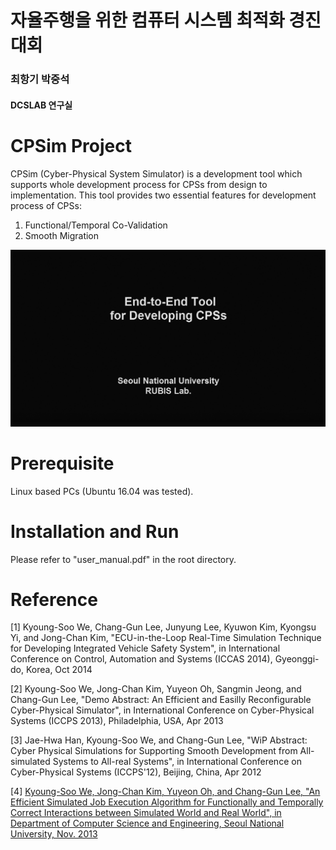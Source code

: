 # 자율주행을 위한 컴퓨터 시스템 최적화 경진대회

### 최항기 박중석
#### DCSLAB 연구실

# CPSim Project
CPSim (Cyber-Physical System Simulator) is a development tool which supports whole development process for CPSs from design to implementation.
This tool provides two essential features for development process of CPSs:

1. Functional/Temporal Co-Validation
2. Smooth Migration

[![CPSim Demo](https://github.com/rubis-lab/images/blob/master/pic2.png)](https://youtu.be/I1VRHhRAkLA "CPSim Demo")

# Prerequisite
Linux based PCs (Ubuntu 16.04 was tested).

# Installation and Run
Please refer to "user_manual.pdf" in the root directory.

# Reference
[1] Kyoung-Soo We, Chang-Gun Lee, Junyung Lee, Kyuwon Kim, Kyongsu Yi, and Jong-Chan Kim, "ECU-in-the-Loop Real-Time Simulation Technique for Developing Integrated Vehicle Safety System", in International Conference on Control, Automation and Systems (ICCAS 2014), Gyeonggi-do, Korea, Oct 2014

[2] Kyoung-Soo We, Jong-Chan Kim, Yuyeon Oh, Sangmin Jeong, and Chang-Gun Lee, "Demo Abstract: An Efficient and Easilly Reconfigurable Cyber-Physical Simulator", in International Conference on Cyber-Physical Systems (ICCPS 2013), Philadelphia, USA, Apr 2013

[3] Jae-Hwa Han, Kyoung-Soo We, and Chang-Gun Lee, "WiP Abstract: Cyber Physical Simulations for Supporting Smooth Development from All-simulated Systems to All-real Systems", in International Conference on Cyber-Physical Systems (ICCPS'12), Beijing, China, Apr 2012

[4] [Kyoung-Soo We, Jong-Chan Kim, Yuyeon Oh, and Chang-Gun Lee, "An Efficient Simulated Job Execution Algorithm for Functionally and Temporally Correct Interactions between Simulated World and Real World", in Department of Computer Science and Engineering, Seoul National University, Nov. 2013](http://rubis2.snu.ac.kr/?module=file&act=procFileDownload&file_srl=8035&sid=7a15c388401d03bd0ec5d366580c1964)

